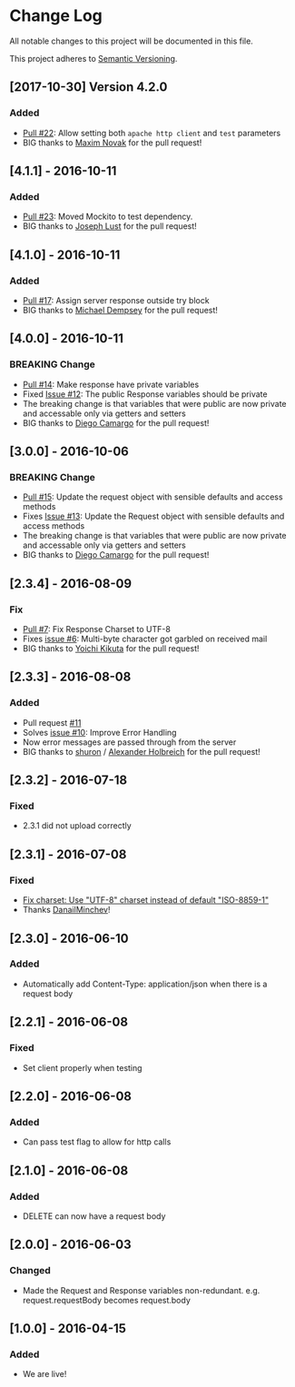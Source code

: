 # Change Log
All notable changes to this project will be documented in this file.

This project adheres to [Semantic Versioning](http://semver.org/).

[2017-10-30] Version 4.2.0
---------------------------
### Added
- [Pull #22](https://github.com/sendgrid/java-http-client/pull/22): Allow setting both `apache http client` and `test` parameters
- BIG thanks to [Maxim Novak](https://github.com/maximn) for the pull request!

## [4.1.1] - 2016-10-11
### Added
- [Pull #23](https://github.com/sendgrid/java-http-client/pull/23): Moved Mockito to test dependency.
- BIG thanks to [Joseph Lust](https://github.com/twistedpair) for the pull request!

## [4.1.0] - 2016-10-11
### Added
- [Pull #17](https://github.com/sendgrid/java-http-client/pull/17): Assign server response outside try block
- BIG thanks to [Michael Dempsey](https://github.com/bluestealth) for the pull request!

## [4.0.0] - 2016-10-11
### BREAKING Change
- [Pull #14](https://github.com/sendgrid/java-http-client/pull/14): Make response have private variables
- Fixed [Issue #12](https://github.com/sendgrid/java-http-client/issues/12): The public Response variables should be private
- The breaking change is that variables that were public are now private and accessable only via getters and setters
- BIG thanks to [Diego Camargo](https://github.com/belfazt) for the pull request!

## [3.0.0] - 2016-10-06
### BREAKING Change
- [Pull #15](https://github.com/sendgrid/java-http-client/pull/15): Update the request object with sensible defaults and access methods
- Fixes [Issue #13](https://github.com/sendgrid/java-http-client/issues/13): Update the Request object with sensible defaults and access methods
- The breaking change is that variables that were public are now private and accessable only via getters and setters
- BIG thanks to [Diego Camargo](https://github.com/belfazt) for the pull request!

## [2.3.4] - 2016-08-09
### Fix
- [Pull #7](https://github.com/sendgrid/java-http-client/pull/7): Fix Response Charset to UTF-8
- Fixes [issue #6](https://github.com/sendgrid/java-http-client/issues/6): Multi-byte character got garbled on received mail
- BIG thanks to [Yoichi Kikuta](https://github.com/kikutaro) for the pull request!

## [2.3.3] - 2016-08-08
### Added
- Pull request [#11](https://github.com/sendgrid/java-http-client/pull/11)
- Solves [issue #10](https://github.com/sendgrid/java-http-client/issues/10): Improve Error Handling
- Now error messages are passed through from the server
- BIG thanks to [shuron](https://github.com/shuron) / [Alexander Holbreich](https://github.com/aholbreich) for the pull request!

## [2.3.2] - 2016-07-18
### Fixed
- 2.3.1 did not upload correctly

## [2.3.1] - 2016-07-08
### Fixed
- [Fix charset: Use "UTF-8" charset instead of default "ISO-8859-1"](https://github.com/sendgrid/java-http-client/pull/5)
- Thanks [DanailMinchev](https://github.com/DanailMinchev)!

## [2.3.0] - 2016-06-10
### Added
- Automatically add Content-Type: application/json when there is a request body

## [2.2.1] - 2016-06-08
### Fixed
- Set client properly when testing

## [2.2.0] - 2016-06-08
### Added
- Can pass test flag to allow for http calls

## [2.1.0] - 2016-06-08
### Added
- DELETE can now have a request body

## [2.0.0] - 2016-06-03
### Changed
- Made the Request and Response variables non-redundant. e.g. request.requestBody becomes request.body

## [1.0.0] - 2016-04-15
### Added
- We are live!
